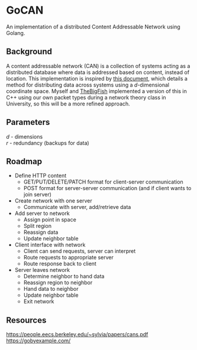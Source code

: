 # GoCAN

An implementation of a distributed Content Addressable Network using Golang.

## Background

A content addressable network (CAN) is a collection of systems acting as a distributed database where data is addressed based on content, instead of location. This implementation is inspired by [this document](https://people.eecs.berkeley.edu/~sylvia/papers/cans.pdf), which details a method for distributing data across systems using a _d_-dimensional coordinate space. Myself and [TheBigFish](https://github.com/TheBiggerFish) implemented a version of this in C++ using our own packet types during a network theory class in University, so this will be a more refined approach.

## Parameters

_d_ - dimensions \
_r_ - redundancy (backups for data)

## Roadmap

- Define HTTP content
  - GET/PUT/DELETE/PATCH format for client-server communication
  - POST format for server-server communication (and if client wants to join server)
- Create network with one server
  - Communicate with server, add/retrieve data
- Add server to network
  - Assign point in space
  - Split region
  - Reassign data
  - Update neighbor table
- Client interface with network
  - Client can send requests, server can interpret
  - Route requests to appropriate server
  - Route response back to client
- Server leaves network
  - Determine neighbor to hand data
  - Reassign region to neighbor
  - Hand data to neighbor
  - Update neighbor table
  - Exit network

## Resources

<https://people.eecs.berkeley.edu/~sylvia/papers/cans.pdf> \
<https://gobyexample.com/>
